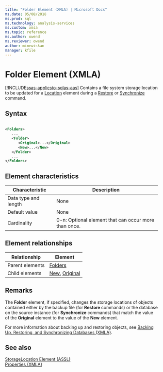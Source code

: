 ```yaml
---
title: "Folder Element (XMLA) | Microsoft Docs"
ms.date: 05/08/2018
ms.prod: sql
ms.technology: analysis-services
ms.custom: xmla
ms.topic: reference
ms.author: owend
ms.reviewer: owend
author: minewiskan
manager: kfile
---
```

# Folder Element (XMLA)
[!INCLUDE[ssas-appliesto-sqlas-aas](../../../includes/ssas-appliesto-sqlas-aas.md)]
  Contains a file system storage location to be updated for a [Location](../../../analysis-services/xmla/xml-elements-properties/location-element-xmla.md) element during a [Restore](../../../analysis-services/xmla/xml-elements-commands/restore-element-xmla.md) or [Synchronize](../../../analysis-services/xmla/xml-elements-commands/synchronize-element-xmla.md) command.  
  
## Syntax  
  
```xml  
  
<Folders>  
   ...  
   <Folder>  
      <Original>...</Original>  
      <New>...</New>  
   </Folder>  
   ...  
</Folders>  
```  
  
## Element characteristics  
  
|Characteristic|Description|  
|--------------------|-----------------|  
|Data type and length|None|  
|Default value|None|  
|Cardinality|0-n: Optional element that can occur more than once.|  
  
## Element relationships  
  
|Relationship|Element|  
|------------------|-------------|  
|Parent elements|[Folders](../../../analysis-services/xmla/xml-elements-properties/folders-element-xmla.md)|  
|Child elements|[New](../../../analysis-services/xmla/xml-elements-properties/new-element-xmla.md), [Original](../../../analysis-services/xmla/xml-elements-properties/original-element-xmla.md)|  
  
## Remarks  
 The **Folder** element, if specified, changes the storage locations of objects contained either by the backup file (for **Restore** commands) or the database on the source instance (for **Synchronize** commands) that match the value of the **Original** element to the value of the **New** element.  
  
 For more information about backing up and restoring objects, see [Backing Up, Restoring, and Synchronizing Databases &#40;XMLA&#41;](../../../analysis-services/multidimensional-models-scripting-language-assl-xmla/backing-up-restoring-and-synchronizing-databases-xmla.md).  
  
## See also
 [StorageLocation Element &#40;ASSL&#41;](../../../analysis-services/scripting/properties/storagelocation-element-assl.md)   
 [Properties &#40;XMLA&#41;](../../../analysis-services/xmla/xml-elements-properties/xml-elements-properties.md)  
  
  
